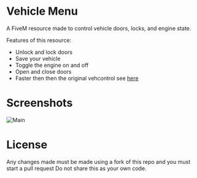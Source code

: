 # Vehicle Menu
A FiveM resource made to control vehicle doors, locks, and engine state.

Features of this resource:
* Unlock and lock doors
* Save your vehicle
* Toggle the engine on and off
* Open and close doors
* Faster then then the original vehcontrol see [here](https://arthurl.is-inside.me/LzpcqL7k.mp4)

# Screenshots

![Main](https://arthurl.is-inside.me/hLXCED3U.jpg)

# License
Any changes made must be made using a fork of this repo and you must start a pull request
Do not share this as your own code. 

